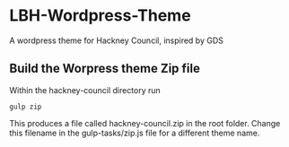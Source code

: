 # LBH-Wordpress-Theme

A wordpress theme for Hackney Council, inspired by GDS

  

## Build the Worpress theme Zip file

Within the hackney-council directory run

    gulp zip

This produces a file called hackney-council.zip in the root folder. Change this filename in the gulp-tasks/zip.js file for a different theme name.
